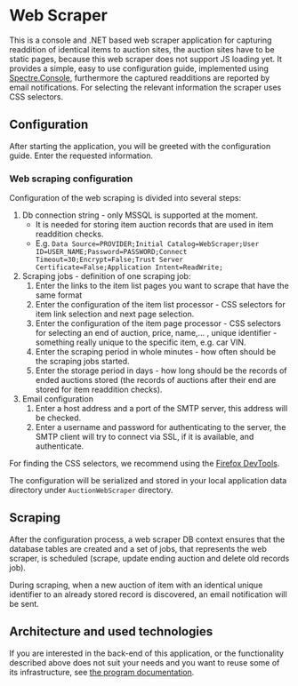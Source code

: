 # Web Scraper

This is a console and .NET based web scraper application for capturing readdition of identical items to auction sites, the auction sites have to be static pages, because this web scraper does not support JS loading yet. It provides a simple, easy to use configuration guide, implemented using [Spectre.Console](https://spectreconsole.net/), furthermore the captured readditions are reported by email notifications. For selecting the relevant information the scraper uses CSS selectors.

## Configuration

After starting the application, you will be greeted with the configuration guide. Enter the requested information.

### Web scraping configuration

Configuration of the web scraping is divided into several steps:

1. Db connection string - only MSSQL is supported at the moment.
   - It is needed for storing item auction records that are used in item readdition checks. 
   - E.g. `Data Source=PROVIDER;Initial Catalog=WebScraper;User ID=USER_NAME;Password=PASSWORD;Connect Timeout=30;Encrypt=False;Trust Server Certificate=False;Application Intent=ReadWrite;`
2. Scraping jobs - definition of one scraping job:
   1. Enter the links to the item list pages you want to scrape that have the same format
   2. Enter the configuration of the item list processor - CSS selectors for item link selection and next page selection.
   3. Enter the configuration of the item page processor - CSS selectors for selecting an end of auction, price, name,... , unique identifier - something really unique to the specific item, e.g. car VIN.
   4. Enter the scraping period in whole minutes - how often should be the scraping jobs started.
   5. Enter the storage period in days - how long should be the records of ended auctions stored (the records of auctions after their end are stored for item readdition checks).
3. Email configuration
   1. Enter a host address and a port of the SMTP server, this address will be checked.
   2. Enter a username and password for authenticating to the server, the SMTP client will try to connect via SSL, if it is available, and authenticate.

For finding the CSS selectors, we recommend using the [Firefox DevTools](https://firefox-source-docs.mozilla.org/devtools-user/).

The configuration will be serialized and stored in your local application data directory under `AuctionWebScraper` directory.

## Scraping

After the configuration process, a web scraper DB context ensures that the database tables are created and a set of jobs, that represents the web scraper, is scheduled (scrape, update ending auction and delete old records job).

During scraping, when a new auction of item with an identical unique identifier to an already stored record is discovered, an email notification will be sent. 

## Architecture and used technologies

If you are interested in the back-end of this application, or the functionality described above does not suit your needs and you want to reuse some of its infrastructure, see [the program documentation](Docs/ProgramDocumentation.md).   
